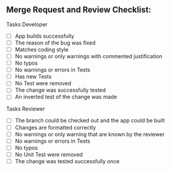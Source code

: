 ## Merge Request and Review Checklist:

Tasks Developer
- [ ] App builds successfully
- [ ] The reason of the bug was fixed
- [ ] Matches coding style
- [ ] No warnings or only warnings with commented justification
- [ ] No typos
- [ ] No warnings or errors in Tests
- [ ] Has new Tests
- [ ] No Test were removed
- [ ] The change was successfully tested
- [ ] An inverted test of the change was made

Tasks Reviewer
- [ ] The branch could be checked out and the app could be built
- [ ] Changes are formatted correctly
- [ ] No warnings or only warning that are known by the reviewer
- [ ] No warnings or errors in Tests
- [ ] No typos
- [ ] No Unit Test were removed
- [ ] The change was tested successfully once
